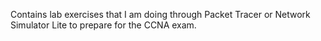 Contains lab exercises that I am doing through Packet Tracer or Network Simulator Lite to prepare for the CCNA exam.
